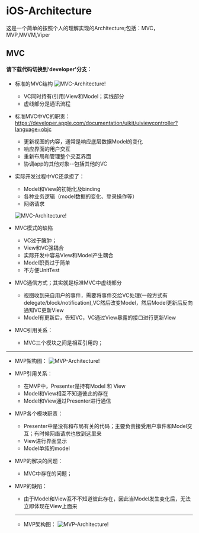 # iOS-Architecture
这是一个简单的按照个人的理解实现的Architecture;包括：MVC，MVP,MVVM,Viper

## MVC
#### 请下载代码切换到‘developer'分支：
- 标准的MVC结构
![MVC-Architecture!](https://github.com/iOS-Architecture-Module/iOS-Architecture/blob/master/mvc.png "MVC-Architecture")
  - VC同时持有(引用)View和Model；实线部分
  - 虚线部分是通讯流程

- 标准MVC中VC的职责：https://developer.apple.com/documentation/uikit/uiviewcontroller?language=objc
  - 更新视图的内容，通常是响应底层数据Model的变化
  - 响应界面的用户交互
  - 重新布局和管理整个交互界面
  - 协调app的其他对象--包括其他的VC
 
- 实际开发过程中VC还承担了：
  - Model和View的初始化及binding
  - 各种业务逻辑（model数据的变化、登录操作等）
  - 网络请求
  
  ![MVC-Architecture!](https://github.com/iOS-Architecture-Module/iOS-Architecture/blob/master/mvc-real.png "MVC-Architecture")
- MVC模式的缺陷
  - VC过于臃肿；
  - View和VC强耦合
  - 实际开发中容易View和Model产生耦合
  - Model职责过于简单
  - 不方便UnitTest
  
- MVC通信方式；其实就是标准MVC中虚线部分
  - 视图收到来自用户的事件，需要将事件交给VC处理(一般方式有delegate/block/notification),VC然后改变Model，然后Model更新后反向通知VC更新View
  - Model有更新后，告知VC，VC通过View暴露的接口进行更新View
  
- MVC引用关系：
  - MVC三个模块之间是相互引用的；
  
***

- MVP架构图：
![MVP-Architecture!](https://github.com/iOS-Architecture-Module/iOS-Architecture/blob/master/mvp.png "MVP-Architecture")


- MVP引用关系：

  - 在MVP中，Presenter是持有Model 和 View
  - Model和View相互不知道彼此的存在
  - Model和View通过Presenter进行通信

- MVP各个模块职责：
  - Presenter中是没有和布局有关的代码；主要负责接受用户事件和Model交互；有时候网络请求也放到这里来
  - View进行界面显示
  - Model单纯的model

- MVP的解决的问题：
  - MVC中存在的问题；

- MVP的缺陷：
  - 由于Model和View互不不知道彼此存在，因此当Model发生变化后，无法立即体现在View上面来
  
  ***
  
  - MVP架构图：
![MVP-Architecture!](https://github.com/iOS-Architecture-Module/iOS-Architecture/blob/master/mvp.png "MVP-Architecture")

